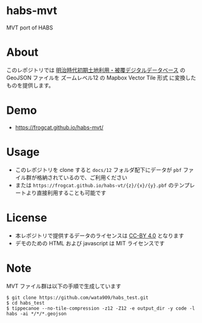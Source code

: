 # habs-mvt

MVT port of HABS

# About

このレポジトリでは [明治時代初期土地利用・被覆デジタルデータベース](https://github.com/wata909/habs_test) の GeoJSON ファイルを
ズームレベル12 の Mapbox Vector Tile 形式 に変換したものを提供します。

# Demo

- <https://frogcat.github.io/habs-mvt/>

# Usage

- このレポジトリを clone すると `docs/12` フォルダ配下にデータが `pbf` ファイル群が格納されているので、ご利用ください
- または `https://frogcat.github.io/habs-vt/{z}/{x}/{y}.pbf` のテンプレートより直接利用することも可能です


# License

- 本レポジトリで提供するデータのライセンスは [CC-BY 4.0](https://creativecommons.org/licenses/by/4.0/deed.ja) となります
- デモのための HTML および javascript は MIT ライセンスです

# Note

MVT ファイル群は以下の手順で生成しています

```
$ git clone https://github.com/wata909/habs_test.git
$ cd habs_test
$ tippecanoe --no-tile-compression -z12 -Z12 -e output_dir -y code -l habs -ai */*/*.geojson
```
